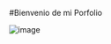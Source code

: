 #Bienvenio de mi Porfolio 

![image](https://github.com/JulioBuscer/portfolio.dev/assets/69023054/bc294ea0-3e05-40b0-9057-e0952bb2b2c1)
